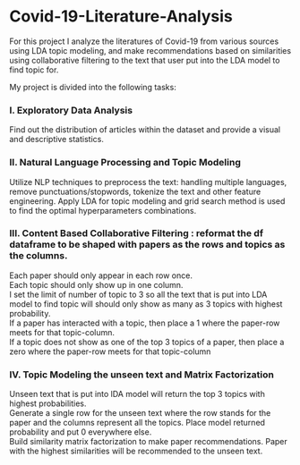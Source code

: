 # Covid-19-Literature-Analysis

For this project I analyze the literatures of Covid-19 from various sources using LDA topic modeling, and make recommendations based on similarities using collaborative filtering to the text that user put into the LDA model to find topic for.

My project is divided into the following tasks:

### I. Exploratory Data Analysis

Find out the distribution of articles within the dataset and provide a visual and descriptive statistics.

### II. Natural Language Processing and Topic Modeling

Utilize NLP techniques to preprocess the text: handling multiple languages, remove punctuations/stopwords, tokenize the text and other feature engineering. Apply LDA for topic modeling and grid search method is used to find the optimal hyperparameters combinations. 

### III. Content Based Collaborative Filtering : reformat the df dataframe to be shaped with papers as the rows and topics as the columns.

Each paper should only appear in each row once.<br>
Each topic should only show up in one column.<br>
I set the limit of number of topic to 3 so all the text that is put into LDA model to find topic will should only show as many as 3 topics with highest probability.<br>
If a paper has interacted with a topic, then place a 1 where the paper-row meets for that topic-column.<br>
If a topic does not show as one of the top 3 topics of a paper, then place a zero where the paper-row meets for that topic-column

### IV. Topic Modeling the unseen text and Matrix Factorization

Unseen text that is put into lDA model will return the top 3 topics with highest probabilities.<br>
Generate a single row for the unseen text where the row stands for the paper and the columns represent all the topics. Place model returned probability and put 0 everywhere else.<br>
Build similarity matrix factorization to make paper recommendations. Paper with the highest similarities will be recommended to the unseen text.
